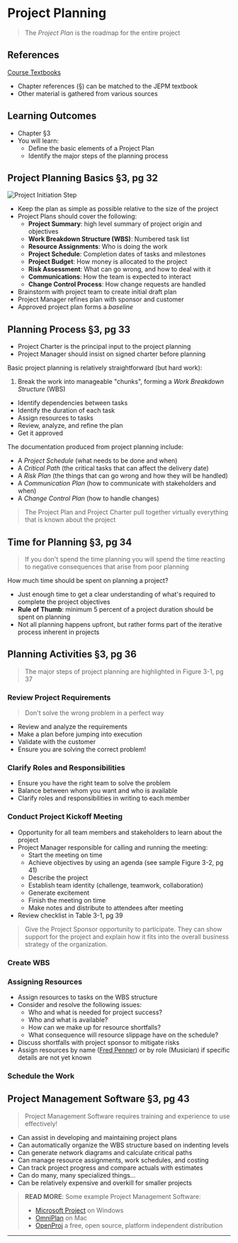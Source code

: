 # Project Planning #

> The _Project Plan_ is the roadmap for the entire project
> 

## References ##

[Course Textbooks](textbooks.md)

- Chapter references (&sect;) can be matched to the JEPM textbook
- Other material is gathered from various sources

## Learning Outcomes ##

- Chapter &sect;3
- You will learn:
	- Define the basic elements of a Project Plan
	- Identify the major steps of the planning process
	
## Project Planning Basics &sect;3, pg 32 ##

![Project Initiation Step][4steps-pm-plan]

- Keep the plan as simple as possible relative to the size of the project
- Project Plans should cover the following:
	* __Project Summary__: high level summary of project origin and objectives
	* __Work Breakdown Structure (WBS)__: Numbered task list
	* __Resource Assignments__: Who is doing the work
	* __Project Schedule__: Completion dates of tasks and milestones
	* __Project Budget__: How money is allocated to the project
	* __Risk Assessment__: What can go wrong, and how to deal with it
	* __Communications__: How the team is expected to interact
	* __Change Control Process__: How change requests are handled
- Brainstorm with project team to create initial draft plan
- Project Manager refines plan with sponsor and customer
- Approved project plan forms a _baseline_

## Planning Process &sect;3, pg 33 ##

- Project Charter is the principal input to the project planning
- Project Manager should insist on signed charter before planning

Basic project planning is relatively straightforward (but hard work):

1. Break the work into manageable "chunks", forming a _Work Breakdown Structure_ (WBS)
- Identify dependencies between tasks
- Identify the duration of each task
- Assign resources to tasks
- Review, analyze, and refine the plan
- Get it approved

The documentation produced from project planning include:

- A _Project Schedule_ (what needs to be done and when)
- A _Critical Path_  (the critical tasks that can affect the delivery date)
- A _Risk Plan_ (the things that can go wrong and how they will be handled)
- A _Communication Plan_ (how to communicate with stakeholders and when)
- A _Change Control Plan_ (how to handle changes)

> The Project Plan and Project Charter pull together virtually everything that is known about the project
> 

## Time for Planning &sect;3, pg 34 ##

> If you don't spend the time planning you will spend the time reacting to negative consequences that arise from poor planning
> 

How much time should be spent on planning a project?

- Just enough time to get a clear understanding of what's required to complete the project objectives
- __Rule of Thumb__: minimum 5 percent of a project duration should be spent on planning
- Not all planning happens upfront, but rather forms part of the iterative process inherent in projects

## Planning Activities &sect;3, pg 36 ##

> The major steps of project planning are highlighted in Figure 3-1, pg 37
> 

### Review Project Requirements ###

> Don't solve the wrong problem in a perfect way
> 

- Review and analyze the requirements
- Make a plan before jumping into execution
- Validate with the customer
- Ensure you are solving the correct problem!

### Clarify Roles and Responsibilities ###

- Ensure you have the right team to solve the problem
- Balance between whom you want and who is available
- Clarify roles and responsibilities in writing to each member

### Conduct Project Kickoff Meeting ###

- Opportunity for all team members and stakeholders to learn about the project
- Project Manager responsible for calling and running the meeting:
	* Start the meeting on time
	* Achieve objectives by using an agenda (see sample Figure 3-2, pg 41)
	* Describe the project
	* Establish team identity (challenge, teamwork, collaboration)
	* Generate excitement
	* Finish the meeting on time
	* Make notes and distribute to attendees after meeting
- Review checklist in Table 3-1, pg 39

> Give the Project Sponsor opportunity to participate. They can show support for the project and explain how it fits into the overall business strategy of the organization.
> 

### Create WBS ###

### Assigning Resources ###

- Assign resources to tasks on the WBS structure
- Consider and resolve the following issues:
	- Who and what is needed for project success?
	- Who and what is available?
	- How can we make up for resource shortfalls?
	- What consequence will resource slippage have on the schedule?
- Discuss shortfalls with project sponsor to mitigate risks
- Assign resources by name ([Fred Penner][fredpenner]) or by role (Musician) if specific details are not yet known

### Schedule the Work ###

## Project Management Software &sect;3, pg 43 ##

> Project Management Software requires training and experience to use effectively!
> 

- Can assist in developing and maintaining project plans
- Can automatically organize the WBS structure based on indenting levels
- Can generate network diagrams and calculate critical paths
- Can manage resource assignments, work schedules, and costing
- Can track project progress and compare actuals with estimates
- Can do many, many specialized things...
- Can be relatively expensive and overkill for smaller projects

> __READ MORE__: Some example Project Management Software:
> 
>	- [Microsoft Project][msproject] on Windows
>	- [OmniPlan][omniplan] on Mac
>	- [OpenProj][openproj] a free, open source, platform independent distribution

---

[4steps-pm-plan]: https://s3-us-west-2.amazonaws.com/oosa-wiki/uploads/images/4steps-pm-plan.png

[msproject]: http://products.office.com/en-CA/project/project-professional-2013-desktop-software

[omniplan]: http://www.omnigroup.com/omniplan

[openproj]: http://sourceforge.net/projects/openproj

[fredpenner]: http://www.fredpenner.com
